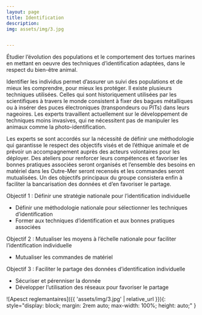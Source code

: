 ```yaml
---
layout: page
title: Identification
description:  
img: assets/img/3.jpg


---
```


Étudier l’évolution des populations et le comportement des tortues marines en mettant en oeuvre des techniques d’identification adaptées, dans le respect du bien-être animal.

Identifier les individus permet d’assurer un suivi des populations et de mieux les comprendre, pour mieux les protéger. Il existe plusieurs techniques utilisées. Celles qui sont historiquement utilisées par les scientifiques à travers le monde consistent à fixer des bagues métalliques ou à insérer des puces électroniques (transpondeurs ou PITs) dans leurs nageoires.  Les experts travaillent actuellement sur le développement de techniques moins invasives, qui ne nécessitent pas de manipuler les animaux comme la photo-identification.

Les experts se sont accordés sur la nécessité de définir une méthodologie qui garantisse le respect des objectifs visés et de l’éthique animale et de prévoir un accompagnement auprès des acteurs volontaires pour les déployer. Des ateliers pour renforcer leurs compétences et favoriser les bonnes pratiques associées seront organisés et l’ensemble des besoins en matériel dans les Outre-Mer seront recensés et les commandes seront mutualisées. Un des objectifs principaux du groupe consistera enfin à faciliter la bancarisation des données et d’en favoriser le partage.

Objectif 1 : Définir une stratégie nationale pour l’identification individuelle

<ul> 
    <li>Définir une méthodologie nationale pour sélectionner les techniques d’identification</li>
    <li>Former aux techniques d’identification et aux bonnes pratiques associées</li>
</ul>

Objectif 2 : Mutualiser les moyens à l’échelle nationale pour faciliter l’identification individuelle

<ul> 
    <li>Mutualiser les commandes de matériel</li>
</ul>

Objectif 3 : Faciliter le partage des données d’identification individuelle

<ul> 
    <li>Sécuriser et pérenniser la donnée</li>
    <li>Développer l’utilisation des réseaux pour favoriser le partage</li>
</ul>
    

![Apesct reglemantaires]({{ 'assets/img/3.jpg' | relative_url }}){: style="display: block; margin: 2rem auto; max-width: 100%; height: auto;" }